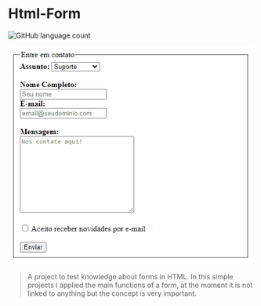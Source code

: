 # Html-Form
![GitHub language count](https://img.shields.io/github/languages/count/VicktorMS/hmtl-basics?style=for-the-badge)


<img src="Preview.gif" alt="exemplo imagem">

> A project to test knowledge about forms in HTML. In this simple projects I applied the main functions of a form, at the moment it is not linked to anything but the concept is very important.
